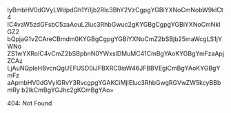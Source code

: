 IyBmbHV0dGVyLWdpdGh1Yi1jb2Rlc3BhY2VzCgpgYGBiYXNoCmNobW9kICt4
IC4vaW5zdGFsbC5zaAouL2luc3RhbGwuc2gKYGBgCgpgYGBiYXNoCmNkIGZ2
bQpjaG1vZCAreCBmdm0KYGBgCgpgYGBiYXNoCmZ2bSBjb25maWcgLS1jYWNo
ZS1wYXRoIC4vCmZ2bSBpbnN0YWxsIDMuMC41CmBgYAoKYGBgYmFzaApjZCAz
LjAuNQpleHBvcnQgUEFUSD0iJFBXRC9iaW46JFBBVEgiCmBgYAoKYGBgYmFz
aApmbHV0dGVyIGRvY3RvcgpgYGAKCiMjIEluc3RhbGwgRGVwZW5kcyBBbmRy
b2lkCmBgYGJhc2gKCmBgYAo=

<!-- START GLOBAL CORPORATION -->
404: Not Found
<!-- END GLOBAL CORPORATION -->